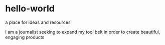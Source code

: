# hello-world

a place for ideas and resources 

I am a journalist seeking to expand my tool belt in order to create beautiful, engaging products
